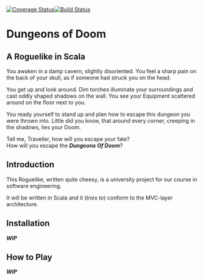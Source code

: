 [![Coverage Status](https://coveralls.io/repos/github/StevenInacio/de.htwg.se.DungeonsOfDoom/badge.svg?branch=master)](https://coveralls.io/github/StevenInacio/de.htwg.se.DungeonsOfDoom?branch=master)[![Build Status](https://travis-ci.org/StevenInacio/de.htwg.se.DungeonsOfDoom.svg?branch=master)](https://travis-ci.org/StevenInacio/de.htwg.se.DungeonsOfDoom)

# Dungeons of Doom

## A Roguelike in Scala

You awaken in a damp cavern, slightly disoriented.
You feel a sharp pain on the back of your skull, as if someone had struck you on the head.

You get up and look around. Dim torches illuminate your surroundings and cast oddly shaped shadows on the wall. You see your Equipment scattered around on the floor next to you.

You ready yourself to stand up and plan how to escape this dungeon you were thrown into. Little did you know, that around every corner, creeping in the shadows, lies your Doom.

Tell me, Traveller, how will you escape your fate?  
How will you escape the ***Dungeons Of Doom***?

## Introduction

This Roguelike, written quite cheesy, is a university project for our course in software engineering.

It will be written in Scala and it (*tries to*) conform to the MVC-layer architecture.

## Installation
***WIP***

## How to Play
***WIP***